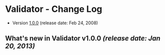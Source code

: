 # Validator - Change Log

- Version [1.0.0](#what's-new-in-validator-100-release-date-jan-20-2013) (release date: Feb 24, 2008)

## What's new in Validator v1.0.0 _(release date: Jan 20, 2013)_